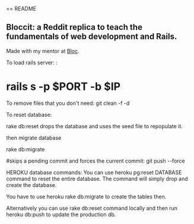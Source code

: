 == README

## Bloccit: a Reddit replica to teach the fundamentals of web development and Rails.

Made with my mentor at [Bloc](http://bloc.io).

To load rails server: :
# rails s -p $PORT -b $IP

To remove files that you don't need:
git clean -f -d

To reset database:

rake db:reset drops the database and uses the seed file to repopulate it.

then migrate database

rake db:migrate

#skips a pending commit and forces the current commit:
git push --force

HEROKU database commands:
You can use heroku pg:reset DATABASE command to reset the entire database. The command will simply drop and create the database.

You have to use heroku rake db:migrate to create the tables then.

Alternatively you can use rake db:reset command locally and then run heroku db:push to update the production db.